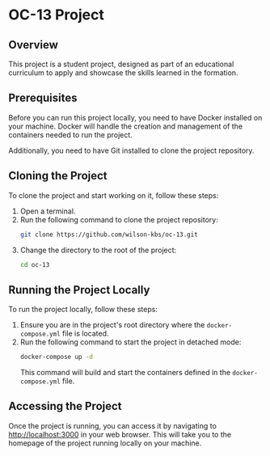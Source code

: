 # OC-13 Project

## Overview

This project is a student project, designed as part of an educational curriculum to apply and showcase the skills learned in the formation.

## Prerequisites

Before you can run this project locally, you need to have Docker installed on your machine. Docker will handle the creation and management of the containers needed to run the project.

Additionally, you need to have Git installed to clone the project repository.

## Cloning the Project

To clone the project and start working on it, follow these steps:

1. Open a terminal.
2. Run the following command to clone the project repository:
   ```bash
   git clone https://github.com/wilson-kbs/oc-13.git
   ```
3. Change the directory to the root of the project:
   ```bash
   cd oc-13
   ```

## Running the Project Locally

To run the project locally, follow these steps:

1. Ensure you are in the project's root directory where the `docker-compose.yml` file is located.
2. Run the following command to start the project in detached mode:
   ```bash
   docker-compose up -d
   ```
   This command will build and start the containers defined in the `docker-compose.yml` file.

## Accessing the Project

Once the project is running, you can access it by navigating to [http://localhost:3000](http://localhost:3000) in your web browser. This will take you to the homepage of the project running locally on your machine.
